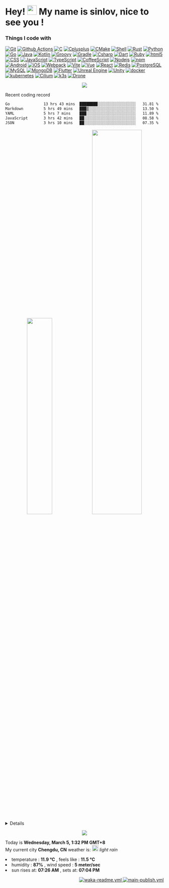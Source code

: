 <h1>Hey! <img src="https://emojis.slackmojis.com/emojis/images/1586280906/8541/computercat.gif" width="30" />
  My name is sinlov, nice to see you !</h1>

<h3>Things I code with</h3>

<p>
  <a href="https://git-scm.com/"><img alt="Git" src="https://img.shields.io/badge/-Git-F54D27?logo=Git&logoColor=white&style="/></a>
  <a href="https://docs.github.com/actions"><img alt="Github Actions" src="https://img.shields.io/badge/-Github Actions-2088FF?logo=github-actions&logoColor=white&style="/></a>
  <a href="https://www.tutorialspoint.com/cprogramming/"><img alt="C" src="https://img.shields.io/badge/-C-A8BACC?logo=C&logoColor=white&style="/></a>
  <a href="https://www.cplusplus.com/"><img alt="Cplusplus" src="https://img.shields.io/badge/-Cplusplus-00599C?logo=C%2B%2B&logoColor=white&style="/></a>
  <a href="https://cmake.org/"><img alt="CMake" src="https://img.shields.io/badge/-CMake-064F8C?logo=CMake&logoColor=white&style="/></a>
  <a href="https://www.shellscript.sh/"><img alt="Shell" src="https://img.shields.io/badge/-Shell-FFD500?logo=Shell&logoColor=white&style="/></a>
  <a href="https://www.rust-lang.org/"><img alt="Rust" src="https://img.shields.io/badge/-Rust-813319?logo=Rust&logoColor=white&style="/></a>
  <a href="https://www.python.org/"><img alt="Python" src="https://img.shields.io/badge/-Python-3776AB?logo=Python&logoColor=white&style="/></a>
  <a href="https://golang.org/"><img alt="Go" src="https://img.shields.io/badge/-Go-00ACD7?logo=go&logoColor=white&style="/></a>
  <a href="https://www.java.com/"><img alt="Java" src="https://img.shields.io/badge/-Java-007396?logo=Java&logoColor=white&style="/></a>
  <a href="https://kotlinlang.org/"><img alt="Kotlin" src="https://img.shields.io/badge/-Kotlin-7F52FF?logo=Kotlin&logoColor=white&style="/></a>
  <a href="https://groovy-lang.org/"><img alt="Groovy" src="https://img.shields.io/badge/-Groovy-4198B8?logo=Apache%20Groovy&logoColor=white&style="/></a>
  <a href="https://gradle.org/"><img alt="Gradle" src="https://img.shields.io/badge/-Gradle-02303A?logo=Gradle&logoColor=white&style="/></a>
  <a href="https://docs.microsoft.com/dotnet/csharp/"><img alt="Csharp" src="https://img.shields.io/badge/-Csharp-239120?logo=csharp&logoColor=white&style="/></a>
  <a href="https://dart.dev/"><img alt="Dart" src="https://img.shields.io/badge/-Dart-0175C2?logo=Dart&logoColor=white&style="/></a>
  <a href="https://www.ruby-lang.org/"><img alt="Ruby" src="https://img.shields.io/badge/-Ruby-CC342D?logo=Ruby&logoColor=white&style="/></a>
  <a href="https://developer.mozilla.org/en-US/docs/Web/Guide/HTML/HTML5"><img alt="html5" src="https://img.shields.io/badge/-html5-E44D26?logo=html5&logoColor=white&style="/></a>
  <a href="https://developer.mozilla.org/docs/Archive/CSS3"><img alt="CSS" src="https://img.shields.io/badge/-CSS-1672B6?logo=CSS3&logoColor=white&style="/></a>
  <a href="https://developer.mozilla.org/docs/Web/JavaScript"><img alt="JavaScript" src="https://img.shields.io/badge/-JavaScript-F7DF1E?logo=JavaScript&logoColor=white&style="/></a>
  <a href="https://www.typescriptlang.org/"><img alt="TypeScript" src="https://img.shields.io/badge/-TypeScript-017ACC?logo=TypeScript&logoColor=white&style="/></a>
  <a href="https://coffeescript.org/"><img alt="CoffeeScript" src="https://img.shields.io/badge/-CoffeeScript-2F2625?logo=CoffeeScript&logoColor=white&style="/></a>
  <a href="https://nodejs.org/"><img alt="Nodejs" src="https://img.shields.io/badge/-Nodejs-43853D?logo=Node.js&logoColor=white&style="/></a>
  <a href="https://www.npmjs.com/"><img alt="npm" src="https://img.shields.io/badge/-npm-CB3837?logo=npm&logoColor=white&style="/></a>
  <a href="https://developer.android.com/"><img alt="Android" src="https://img.shields.io/badge/-Android-3DDC84?logo=Android&logoColor=white&style="/></a>
  <a href="https://developer.apple.com/ios/"><img alt="iOS" src="https://img.shields.io/badge/-iOS-000000?logo=iOS&logoColor=white&style="/></a>
  <a href="https://webpack.js.org/"><img alt="Webpack" src="https://img.shields.io/badge/-Webpack-8ED6FB?logo=Webpack&logoColor=white&style="/></a>
  <a href="http://vitejs.dev/"><img alt="Vite" src="https://img.shields.io/badge/-Vite-FFBD15?logo=vite&logoColor=white&style="/></a>
  <a href="https://vuejs.org/"><img alt="Vue" src="https://img.shields.io/badge/-Vue-42B983?logo=Vue.js&logoColor=white&style="/></a>
  <a href="https://reactjs.org/"><img alt="React" src="https://img.shields.io/badge/-React-45b8d7?logo=React&logoColor=white&style="/></a>
  <a href="https://redis.io/"><img alt="Redis" src="https://img.shields.io/badge/-Redis-DC382D?logo=Redis&logoColor=white&style="/></a>
  <a href="https://www.postgresql.org/"><img alt="PostgreSQL" src="https://img.shields.io/badge/-PostgreSQL-FFFFFF?logo=postgresql&logoColor=336791&style="/></a>
  <a href="https://dev.mysql.com/"><img alt="MySQL" src="https://img.shields.io/badge/-MySQL-4579A1?logo=MySQL&logoColor=white&style="/></a>
  <a href="https://www.mongodb.com/"><img alt="MongoDB" src="https://img.shields.io/badge/-MongoDB-14AA52?logo=mongodb&logoColor=white&style="/></a>
  <a href="https://flutter.dev/"><img alt="Flutter" src="https://img.shields.io/badge/-Flutter-02569B?logo=Flutter&logoColor=white&style="/></a>
  <a href="https://www.unrealengine.com/"><img alt="Unreal Engine" src="https://img.shields.io/badge/-Unreal Engine-0E1128?logo=Unreal%20Engine&logoColor=white&style="/></a>
  <a href="https://unity.com/"><img alt="Unity" src="https://img.shields.io/badge/-Unity-000000?logo=Unity&logoColor=white&style="/></a>
  <a href="https://www.docker.com/"><img alt="docker" src="https://img.shields.io/badge/-docker-1D63ED?logo=docker&logoColor=white&style="/></a>
  <a href="https://kubernetes.io/"><img alt="kubernetes" src="https://img.shields.io/badge/-kubernetes-326DE6?logo=kubernetes&logoColor=white&style="/></a>
  <a href="https://cilium.io/"><img alt="Cilium" src="https://img.shields.io/badge/-Cilium-141A20?logo=cilium&logoColor=white&style="/></a>
  <a href="https://github.com/k3s-io/k3s"><img alt="k3s" src="https://img.shields.io/badge/-k3s-FFC61C?logo=k3s&logoColor=white&style="/></a>
  <a href="https://drone.io/"><img alt="Drone" src="https://img.shields.io/badge/-Drone-00ABE4?logo=drone&logoColor=white&style="/></a>
  
</p>

<p align="center">
  <a href="https://github.com/sinlov">
    <img src="https://github-readme-stats.vercel.app/api?username=sinlov&show_icons=true&theme=buefy" />
  </a>
</p>

<p>Recent coding record</p>

<!--START_SECTION:waka-->

```txt
Go               13 hrs 43 mins  ████████░░░░░░░░░░░░░░░░░   31.81 %
Markdown         5 hrs 49 mins   ███▒░░░░░░░░░░░░░░░░░░░░░   13.50 %
YAML             5 hrs 7 mins    ███░░░░░░░░░░░░░░░░░░░░░░   11.89 %
JavaScript       3 hrs 42 mins   ██░░░░░░░░░░░░░░░░░░░░░░░   08.58 %
JSON             3 hrs 10 mins   ██░░░░░░░░░░░░░░░░░░░░░░░   07.35 %
```

<!--END_SECTION:waka-->

<p align="center">
  <img width="40%" src="https://github-readme-stats.vercel.app/api/top-langs/?username=sinlov&layout=compact&hide=cmake,makefile,batchfile,emacs,css,html,yaml" />
  <img width="56%" src="https://github-profile-summary-cards.vercel.app/api/cards/profile-details?username=sinlov&include_all_commits=true&role=OWNER,ORGANIZATION_MEMBER&count_private=true&show_icons=true" />
</p>

<details>
<p align="center">
  <a href="https://github.com/sinlov">
    <img src="http://github-profile-summary-cards.vercel.app/api/cards/profile-details?username=sinlov&theme=transparent" />
  </a>
  <a href="https://github.com/sinlov">
    <img src="https://github-readme-streak-stats.herokuapp.com/?user=sinlov&hide_border=true&card_width=338&theme=transparent" />
  </a>
  <a href="https://github.com/sinlov">
    <img src="http://github-profile-summary-cards.vercel.app/api/cards/stats?username=sinlov&theme=transparent" />
  </a>
  <a href="https://github.com/sinlov">
    <img src="https://github-readme-stats.vercel.app/api/top-langs/?username=sinlov&card_width=699&hide_border=true&theme=transparent&hide=cmake,makefile,batchfile,emacs,css,html,yaml" />
  </a>
</p>
</details>

<p align="center">
  <a href="https://github.com/sinlov">
    <img src="https://komarev.com/ghpvc/?username=sinlov&color=blue&style=flat)" />
  </a>
</p>

<p>
  Today is <b>Wednesday, March 5, 1:32 PM GMT+8</b> <br />
  My current city <b>Chengdu, CN</b> weather is: <img src="http:&#x2F;&#x2F;openweathermap.org&#x2F;img&#x2F;wn&#x2F;10d@2x.png" width="20" /> <i>light rain</i>
  <li>temperature : <b>11.9 °C</b> , feels like  : <b>11.5 °C</b></br></li>
  <li>humidity    : <b>87%</b> , wind speed  : <b>5 meter&#x2F;sec</b></br></li>
  <li>sun rises at: <b>07:26 AM</b> , sets at: <b>07:04 PM</b></li>
</p>

<p align="right">
  <a href="https://github.com/sinlov/sinlov/actions">
    <img alt="waka-readme.yml"
      src="https://github.com/sinlov/sinlov/actions/workflows/waka-readme.yml/badge.svg?branch=main">
    <img alt="main-publish.yml"
      src="https://github.com/sinlov/sinlov/actions/workflows/main-publish.yml/badge.svg?branch=main">
  </a>
</p>